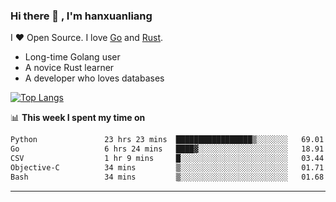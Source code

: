 ### Hi there 👋 , I'm hanxuanliang

<!--
**hanxuanliang/hanxuanliang** is a ✨ _special_ ✨ repository because its `README.md` (this file) appears on your GitHub profile.

Here are some ideas to get you started:

- 🔭 I’m currently working on ...
- 🌱 I’m currently learning ...
- 👯 I’m looking to collaborate on ...
- 🤔 I’m looking for help with ...
- 💬 Ask me about ...
- 📫 How to reach me: ...
- 😄 Pronouns: ...
- ⚡ Fun fact: ...
-->
I ❤ Open Source. I love [Go](https://golang.org) and [Rust](https://www.rust-lang.org/zh-CN/).

* Long-time Golang user
* A novice Rust learner
* A developer who loves databases

[![Top Langs](https://github-readme-stats.vercel.app/api?username=hanxuanliang&show_icons=true&count_private=true&line_height=40)](https://github.com/anuraghazra/github-readme-stats)

📊 **This week I spent my time on**
<!--START_SECTION:waka-->

```txt
Python               23 hrs 23 mins  █████████████████▒░░░░░░░   69.01 %
Go                   6 hrs 24 mins   ████▓░░░░░░░░░░░░░░░░░░░░   18.91 %
CSV                  1 hr 9 mins     █░░░░░░░░░░░░░░░░░░░░░░░░   03.44 %
Objective-C          34 mins         ▒░░░░░░░░░░░░░░░░░░░░░░░░   01.71 %
Bash                 34 mins         ▒░░░░░░░░░░░░░░░░░░░░░░░░   01.68 %
```

<!--END_SECTION:waka-->

***
